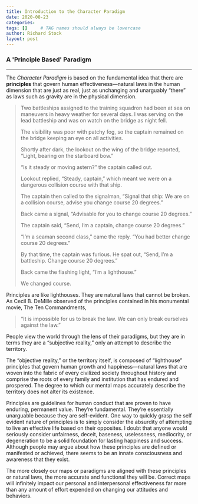 ```yaml
---
title: Introduction to the Character Paradigm
date: 2020-08-23
categories: 
tags: []     # TAG names should always be lowercase
author: Richard Stock
layout: post
---
```


### A 'Principle Based' Paradigm 
---

The *Character Paradigm* is based on the fundamental idea that there are **principles** that govern human effectiveness—natural laws in the human dimension that are just as real, just as unchanging and unarguably “there” as laws such as gravity are in the physical dimension.  

> Two battleships assigned to the training squadron had been at sea on maneuvers in heavy weather for several days. I was serving on the lead battleship and was on watch on the bridge as night fell.
>
> The visibility was poor with patchy fog, so the captain remained on the bridge keeping an eye on all activities.
>
> Shortly after dark, the lookout on the wing of the bridge reported, “Light, bearing on the starboard bow.”
>
> “Is it steady or moving astern?” the captain called out.
>
> Lookout replied, “Steady, captain,” which meant we were on a dangerous collision course with that ship.
>
> The captain then called to the signalman, “Signal that ship: We are on a collision course, advise you change course 20 degrees.”
>
> Back came a signal, “Advisable for you to change course 20 degrees.”
>
> The captain said, “Send, I’m a captain, change course 20 degrees.”
>
> “I’m a seaman second class,” came the reply. “You had better change course 20 degrees.”
>
> By that time, the captain was furious. He spat out, “Send, I’m a battleship. Change course 20 degrees.”
>
> Back came the flashing light, “I’m a lighthouse.”
>
> We changed course.

Principles are like lighthouses.  They are natural laws that cannot be broken. As Cecil B. DeMille observed of the principles contained in his monumental movie, The Ten Commandments, 

>  “It is impossible for us to break the law. We can only break ourselves against the law.”

People view the world through the lens of their paradigms, but they are in terms they are a “subjective reality,” only an attempt to describe the territory.

The “objective reality,” or the territory itself, is composed of “lighthouse”
principles that govern human growth and happiness—natural laws that are
woven into the fabric of every civilized society throughout history and
comprise the roots of every family and institution that has endured and
prospered. The degree to which our mental maps accurately describe the
territory does not alter its existence.

Principles are guidelines for human conduct that are proven to have
enduring, permanent value. They’re fundamental. They’re essentially
unarguable because they are self-evident. One way to quickly grasp the self evident nature of principles is to simply consider the absurdity of attempting
to live an effective life based on their opposites. I doubt that anyone would
seriously consider unfairness, deceit, baseness, uselessness, mediocrity, or
degeneration to be a solid foundation for lasting happiness and success.
Although people may argue about how these principles are defined or
manifested or achieved, there seems to be an innate consciousness and
awareness that they exist.

The more closely our maps or paradigms are aligned with these principles
or natural laws, the more accurate and functional they will be. Correct maps
will infinitely impact our personal and interpersonal effectiveness far more
than any amount of effort expended on changing our attitudes and behaviors. 



